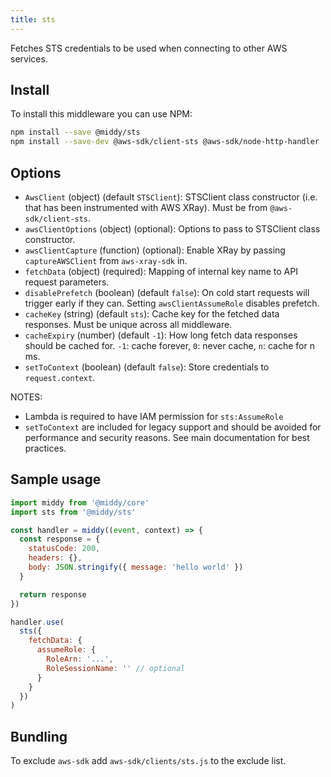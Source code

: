 ```yaml
---
title: sts
---
```


Fetches STS credentials to be used when connecting to other AWS services.

## Install

To install this middleware you can use NPM:

```bash npm2yarn
npm install --save @middy/sts
npm install --save-dev @aws-sdk/client-sts @aws-sdk/node-http-handler
```

## Options

- `AwsClient` (object) (default `STSClient`): STSClient class constructor (i.e. that has been instrumented with AWS XRay). Must be from `@aws-sdk/client-sts`.
- `awsClientOptions` (object) (optional): Options to pass to STSClient class constructor.
- `awsClientCapture` (function) (optional): Enable XRay by passing `captureAWSClient` from `aws-xray-sdk` in.
- `fetchData` (object) (required): Mapping of internal key name to API request parameters.
- `disablePrefetch` (boolean) (default `false`): On cold start requests will trigger early if they can. Setting `awsClientAssumeRole` disables prefetch.
- `cacheKey` (string) (default `sts`): Cache key for the fetched data responses. Must be unique across all middleware.
- `cacheExpiry` (number) (default `-1`): How long fetch data responses should be cached for. `-1`: cache forever, `0`: never cache, `n`: cache for n ms.
- `setToContext` (boolean) (default `false`): Store credentials to `request.context`.

NOTES:

- Lambda is required to have IAM permission for `sts:AssumeRole`
- `setToContext` are included for legacy support and should be avoided for performance and security reasons. See main documentation for best practices.

## Sample usage

```javascript
import middy from '@middy/core'
import sts from '@middy/sts'

const handler = middy((event, context) => {
  const response = {
    statusCode: 200,
    headers: {},
    body: JSON.stringify({ message: 'hello world' })
  }

  return response
})

handler.use(
  sts({
    fetchData: {
      assumeRole: {
        RoleArn: '...',
        RoleSessionName: '' // optional
      }
    }
  })
)
```

## Bundling

To exclude `aws-sdk` add `aws-sdk/clients/sts.js` to the exclude list.
